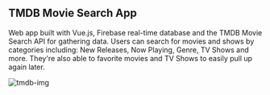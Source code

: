 ## TMDB Movie Search App

Web app built with Vue.js, Firebase real-time database and the TMDB Movie Search API for gathering data. Users can search for movies and shows by categories including: New Releases, Now Playing, Genre, TV Shows and more. They're also able to favorite movies and TV Shows to easily pull up again later. 

![tmdb-img](https://user-images.githubusercontent.com/41505038/51366940-8ed8a700-1aa5-11e9-9cdb-84ee50d140b1.png)

